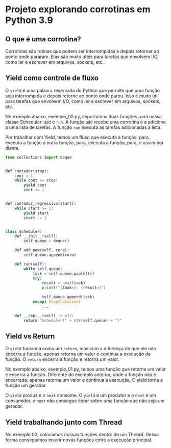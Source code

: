 # Projeto explorando corrotinas em Python 3.9

## O que é uma corrotina?

Corrotinas são rotinas que podem ser interrompidas e depois retornar ao ponto onde pararam. Elas são muito úteis para tarefas que envolvem I/O, como ler e escrever em arquivos, sockets, etc.

## Yield como controle de fluxo

O `yield` é uma palavra reservada do Python que permite que uma função seja interrompida e depois retorne ao ponto onde parou. Isso é muito útil para tarefas que envolvem I/O, como ler e escrever em arquivos, sockets, etc.

No exemplo abaixo, exemplo_00.py, importamos duas funções para nossa classe Scheduler: `add` e `run`. A função `add` recebe uma corrotina e a adiciona a uma lista de tarefas. A função `run` executa as tarefas adicionadas à lista.

Por trabalhar com Yield, temos um fluxo que executa a função, para, executa a função a outra função, para, executa a função, para, e assim por diante.

```python
from collections import deque


def contador(stop):
    cont = 1
    while cont <= stop:
        yield cont
        cont += 1


def contador_regressivo(start):
    while start >= 1:
        yield start
        start -= 1


class Scheduler:
    def __init__(self):
        self.queue = deque()

    def add_new(self, coro):
        self.queue.append(coro)

    def run(self):
        while self.queue:
            task = self.queue.popleft()
            try:
                result = next(task)
                print(f"{task=}: {result=}")

                self.queue.append(task)
            except StopIteration:
                ...

    def __repr__(self) -> str:
        return "Scheduler(" + str(self.queue) + ")"
```

## Yield vs Return

O `yield` funciona como um `return`, mas com a diferença de que ele não encerra a função, apenas retorna um valor e continua a execução da função. O `return` encerra a função e retorna um valor.

No exemplo abaixo, exemplo_01.py, temos uma função que retorna um valor e encerra a função. Diferente do exemplo anterior, onde a função não é encerrada, apenas retorna um valor e continua a execução. O yield torna a função um gerador.

O `yield` produz e o `next` consome. O `yield` é um produtor e o `next` é um consumidor. o `next` não consegue iterar sobre uma função que não seja um gerador.

## Yield trabalhando junto com Thread

No exemplo 02, colocamos nossas funções dentro de um Thread. Dessa forma conseguimos inserir novas funções entre a execução principal.


